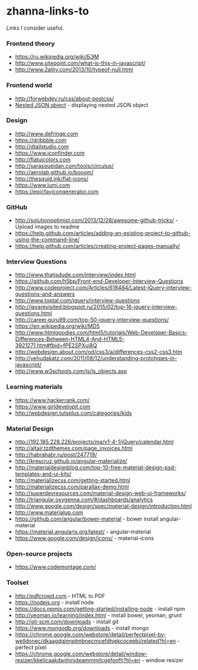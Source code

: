 # zhanna-links-to
Links I consider useful.

### Frontend theory
* https://ru.wikipedia.org/wiki/БЭМ
* http://www.sitepoint.com/what-is-this-in-javascript/
* http://www.2ality.com/2013/10/typeof-null.html
 
### Frontend world
* http://forwebdev.ru/css/about-postcss/
* [Nested JSON object](http://plnkr.co/edit/snE9Em0tCKh0nUHIlTFn?p=preview) - displaying nested JSON object

### Design
* http://www.defringe.com
* https://dribbble.com
* http://dtailstudio.com
* https://www.iconfinder.com
* http://flatuicolors.com
* http://sarasoueidan.com/tools/circulus/
* http://aerolab.github.io/booom/
* http://thesquid.ink/flat-icons/
* https://www.lumi.com
* https://epicfavicongenerator.com

### GitHub
* http://solutionoptimist.com/2013/12/28/awesome-github-tricks/ - Upload images to readme
* https://help.github.com/articles/adding-an-existing-project-to-github-using-the-command-line/
* https://help.github.com/articles/creating-project-pages-manually/

### Interview Questions
* http://www.thatjsdude.com/interview/index.html
* https://github.com/h5bp/Front-end-Developer-Interview-Questions
* http://www.codeproject.com/Articles/618484/Latest-jQuery-interview-questions-and-answers
* http://www.toptal.com/jquery/interview-questions
* http://javarevisited.blogspot.ru/2015/02/top-16-jquery-interview-questions.html
* http://career.guru99.com/top-50-jquery-interview-questions/
* https://en.wikipedia.org/wiki/MD5
* http://www.htmlgoodies.com/html5/tutorials/Web-Developer-Basics-Differences-Between-HTML4-And-HTML5-3921271.htm#fbid=fPE2SPXui8Q
* http://webdesign.about.com/od/css3/a/differences-css2-css3.htm
* http://yehudakatz.com/2011/08/12/understanding-prototypes-in-javascript/
* http://www.w3schools.com/js/js_objects.asp

### Learning materials
* https://www.hackerrank.com/
* https://www.girldevelopit.com
* http://webdesign.tutsplus.com/categories/kids

### Material Design
* http://192.185.228.226/projects/ma/v1-4-1/jQuery/calendar.html
* http://altair.tzdthemes.com/page_invoices.html
* http://habrahabr.ru/post/247719/
* http://krescruz.github.io/angular-materialize/
* http://materialdesignblog.com/top-10-free-material-design-psd-templates-and-ui-kits/
* http://materializecss.com/getting-started.html
* http://materializecss.com/parallax-demo.html
* http://superdevresources.com/material-design-web-ui-frameworks/
* http://triangular.oxygenna.com/#/dashboards/analytics
* http://www.google.com/design/spec/material-design/introduction.html
* http://www.materialup.com
* https://github.com/angular/bower-material - bower install angular-material
* https://material.angularjs.org/latest/ - angular-material
* https://www.google.com/design/icons/ - material-icons



### Open-source projects
* https://www.codemontage.com/

### Toolset
* http://pdfcrowd.com - HTML to PDF
* https://nodejs.org - install node
* https://docs.npmjs.com/getting-started/installing-node - install npm
* http://yeoman.io/learning/index.html - install bower, yeoman, grunt
* http://git-scm.com/downloads - install git
* https://www.mongodb.org/downloads - install mongo
* https://chrome.google.com/webstore/detail/perfectpixel-by-welldonec/dkaagdgjmgdmbnecmcefdhjekcoceebi/related?hl=en - perfect pixel
* https://chrome.google.com/webstore/detail/window-resizer/kkelicaakdanhinjdeammmilcgefonfh?hl=en - window resizer
